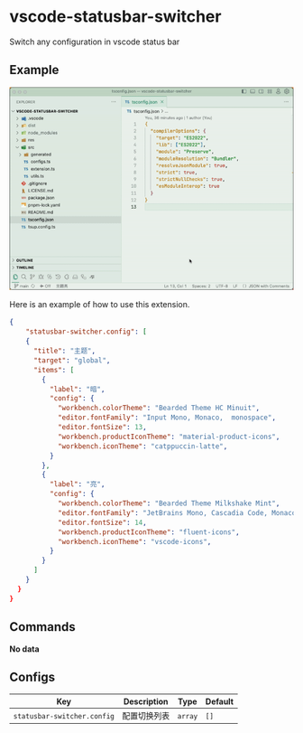# vscode-statusbar-switcher

Switch any configuration in vscode status bar

## Example

![example](res/example.gif)

Here is an example of how to use this extension.

```json
{
    "statusbar-switcher.config": [
    {
      "title": "主题",
      "target": "global",
      "items": [
        {
          "label": "暗",
          "config": {
            "workbench.colorTheme": "Bearded Theme HC Minuit",
            "editor.fontFamily": "Input Mono, Monaco,  monospace",
            "editor.fontSize": 13,
            "workbench.productIconTheme": "material-product-icons",
            "workbench.iconTheme": "catppuccin-latte",
          }
        },
        {
          "label": "亮",
          "config": {
            "workbench.colorTheme": "Bearded Theme Milkshake Mint",
            "editor.fontFamily": "JetBrains Mono, Cascadia Code, Monaco,  monospace",
            "editor.fontSize": 14,
            "workbench.productIconTheme": "fluent-icons",
            "workbench.iconTheme": "vscode-icons",
          }
        }
      ]
    }
  }
}
```

## Commands
<!-- commands -->

**No data**

<!-- commands -->


## Configs
<!-- configs -->

| Key                         | Description | Type    | Default |
| --------------------------- | ----------- | ------- | ------- |
| `statusbar-switcher.config` | 配置切换列表      | `array` | `[]`    |

<!-- configs -->